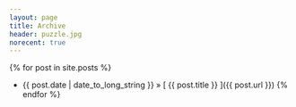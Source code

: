 ```yaml
---
layout: page
title: Archive
header: puzzle.jpg
norecent: true
---
```


{% for post in site.posts %}
  * {{ post.date | date_to_long_string }} &raquo; [ {{ post.title }} ]({{ post.url }})
{% endfor %}